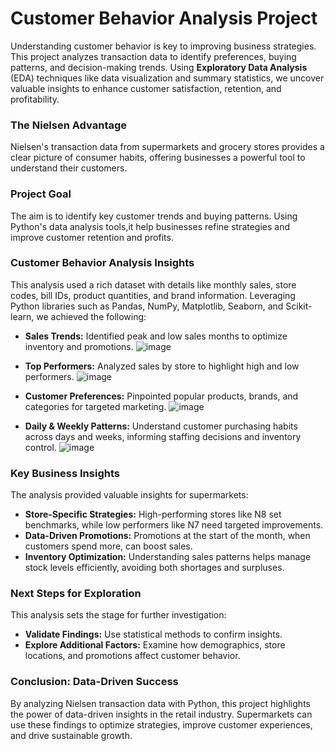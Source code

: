 # Customer Behavior Analysis Project
Understanding customer behavior is key to improving business strategies. This project analyzes transaction data to identify preferences, buying patterns, and decision-making trends. Using **Exploratory Data Analysis** (EDA) techniques like data visualization and summary statistics, we uncover valuable insights to enhance customer satisfaction, retention, and profitability.
### The Nielsen Advantage
Nielsen's transaction data from supermarkets and grocery stores provides a clear picture of consumer habits, offering businesses a powerful tool to understand their customers.

### Project Goal
The aim is to identify key customer trends and buying patterns. Using Python's data analysis tools,it help businesses refine strategies and improve customer retention and profits.
### Customer Behavior Analysis Insights

This analysis used a rich dataset with details like monthly sales, store codes, bill IDs, product quantities, and brand information. Leveraging Python libraries such as Pandas, NumPy, Matplotlib, Seaborn, and Scikit-learn, we achieved the following:

- **Sales Trends:** Identified peak and low sales months to optimize inventory and promotions.
  ![image](https://github.com/user-attachments/assets/48d1a3f7-e476-47ad-9327-48d18e2c45be)

- **Top Performers:** Analyzed sales by store to highlight high and low performers.
  ![image](https://github.com/user-attachments/assets/45ffdb69-9e50-4cd4-ab34-3b758683c8fd)

- **Customer Preferences:** Pinpointed popular products, brands, and categories for targeted marketing.
![image](https://github.com/user-attachments/assets/c513d691-86e6-4b1e-848b-5f5533f88bbc)

- **Daily & Weekly Patterns:** Understand customer purchasing habits across days and weeks, informing staffing decisions and inventory control.
![image](https://github.com/user-attachments/assets/005cd582-6c7b-4934-926b-7b3f4ce6e68e)


### Key Business Insights
The analysis provided valuable insights for supermarkets:

- **Store-Specific Strategies:** High-performing stores like N8 set benchmarks, while low performers like N7 need targeted improvements.
- **Data-Driven Promotions:** Promotions at the start of the month, when customers spend more, can boost sales.
- **Inventory Optimization:** Understanding sales patterns helps manage stock levels efficiently, avoiding both shortages and surpluses.

### Next Steps for Exploration

This analysis sets the stage for further investigation:

- **Validate Findings:** Use statistical methods to confirm insights.
- **Explore Additional Factors:** Examine how demographics, store locations, and promotions affect customer behavior.

### Conclusion: Data-Driven Success

By analyzing Nielsen transaction data with Python, this project highlights the power of data-driven insights in the retail industry. Supermarkets can use these findings to optimize strategies, improve customer experiences, and drive sustainable growth.
